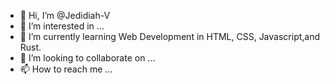 - 👋 Hi, I’m @Jedidiah-V
- 👀 I’m interested in ...
- 🌱 I’m currently learning Web Development in HTML, CSS, Javascript,and Rust.
- 💞️ I’m looking to collaborate on ...
- 📫 How to reach me ...

<!---
Jedidiah-V/Jedidiah-V is a ✨ special ✨ repository because its `README.md` (this file) appears on your GitHub profile.
You can click the Preview link to take a look at your changes.
--->
